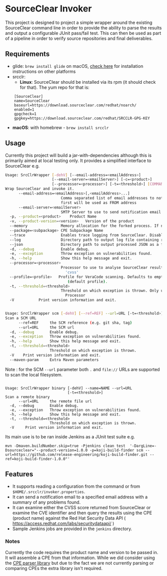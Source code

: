 

# SourceClear Invoker

This project is designed to project a simple wrapper around the existing SourceClear command line in order to provide the ability to parse the results and output a configurable JUnit pass/fail test. This can then be used as part of a pipeline in order to verify source repositories and final deliverables.

## Requirements

* glide: `brew install glide` on macOS, [check here](https://glide-gae.appspot.com/docs/installing) for installation instructions on other platforms
* srcclr:
  * **Linux**: SourceClear should be installed via its rpm (it should check for that). The yum repo for that is:
```
    [SourceClear]
    name=SourceClear
    baseurl=https://download.sourceclear.com/redhat/noarch/
    enabled=1
    gpgcheck=1
    gpgkey=https://download.sourceclear.com/redhat/SRCCLR-GPG-KEY
```
  * **macOS**: with homebrew - `brew install srcclr`

## Usage

Currently this project will build a jar-with-dependencies although this is primarily aimed at local testing only. It provides a simplified interface to SourceClear e.g.

``` bash
Usage: SrcClrWrapper [-dehV] [--email-address=<emailAddress>]
                     [--email-server=<emailServer>] [-c=<product>]
                     [--processor=<processor>] [-t=<threshold>] [COMMAND]
Wrap SourceClear and invoke it.
      --email-address=<emailAddress>[,<emailAddress>...]
                         Comma separated list of email addresses to notify. Domain portion of
                         first will be used as FROM address
      --email-server=<emailServer>
                         SMTP Server to use to send notification email
  -p, --product=<product>    Product Name
  -v, --product-version=<version>   Version of the product
  --memory               Memory allocation for the forked process. If not set will default to the current VM size.
  --package=<subpackage> CPE Subpackage Name
  --trace                Enables trace logging from SourceClear. Disables JSON output.
  --log                  Directory path to output log file containing results. Defaults to 'target'. Set to empty to disable.
  --json                 Directory path to output processed JSON as a file. Defaults to 'target'. Set to empty to disable.
  -d, --debug            Enable debug.
  -e, --exception        Throw exception on vulnerabilities found.
  -h, --help             Show this help message and exit.
  --processor=<processor>
                         Processor to use to analyse SourceClear results. Default is
                           'cvss'
  --profile=<profile>   Profile for VeraCode scanning. Defaults to empty
                            (default profile).
  -t, --threshold=<threshold>
                         Threshold on which exception is thrown. Only used with CVSS
                           Processor
  -V           Print version information and exit.


Usage: SrcClrWrapper scm [-dehV] [--ref=REF] --url=URL [-t=<threshold>]
Scan a SCM URL
      --ref=REF     the SCM reference (e.g. git sha, tag)
      --url=URL     the SCM url
  -d, --debug       Enable debug.
  -e, --exception   Throw exception on vulnerabilities found.
  -h, --help        Show this help message and exit.
  -t, --threshold=<threshold>
                    Threshold on which exception is thrown.
  -V    Print version information and exit.
  --maven-param     Extra Maven parameters

```
Note : for the SCM `--url` parameter both `.` and `file://`  URLs are supported to scan the local filesystem.

```

Usage: SrcClrWrapper binary [-dehV] --name=NAME --url=URL
                            [-t=<threshold>]
Scan a remote binary
      --url=URL     the remote file url
  -d, --debug       Enable debug.
  -e, --exception   Throw exception on vulnerabilities found.
  -h, --help        Show this help message and exit.
  -t, --threshold=<threshold>
                    Threshold on which exception is thrown.
  -V     Print version information and exit.
```

Its main use is to be ran inside Jenkins as a JUnit test suite e.g.

    mvn -Dmaven.buildNumber.skip=true -Pjenkins clean test  '-DargLine=-Dsourceclear="--product-version=1.0.0 -p=koji-build-finder scm --url=https://github.com/release-engineering/koji-build-finder.git --ref=koji-build-finder-1.0.0"'

## Features

* It supports reading a configuration from the command or from `$HOME/.srcclr/invoker.properties`.
* It can send a notification email to a specified email address with a summary of any problems found.
* It can examine either the CVSS score returned from SourceClear or examine the CVE identifier and then query the results using the CPE (product name) against the Red Hat Security Data API ( https://access.redhat.com/labs/securitydataapi/ )
* Sample Jenkins jobs are provided in the `jenkins` directory.

### Notes

Currently the code requires the product name and version to be passed in. It will assemble a CPE from that information. While we did consider using the [CPE parser library](https://github.com/stevespringett/CPE-Parser) but due to the fact we are not currently parsing or comparing CPEs the extra library isn't required.
